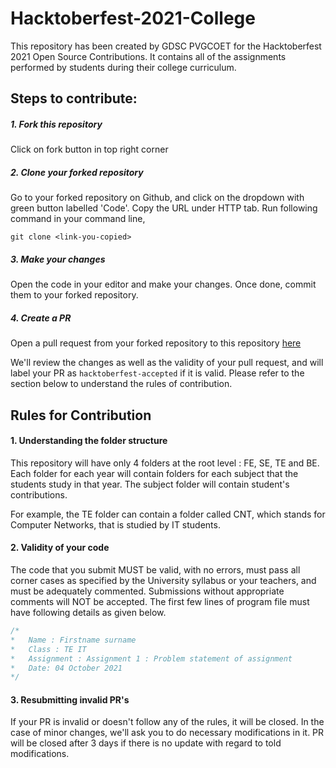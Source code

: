 # Hacktoberfest-2021-College

This repository has been created by GDSC PVGCOET for the Hacktoberfest 2021 Open Source Contributions. It contains all of the assignments performed by students during their college curriculum. 

## Steps to contribute: 

##### 1. Fork this repository 
Click on fork button in top right corner
##### 2. Clone your forked repository
Go to your forked repository on Github, and click on the dropdown with green button labelled 'Code'. Copy the URL under HTTP tab. Run following command in your command line, 
```
git clone <link-you-copied>
```
##### 3. Make your changes
Open the code in your editor and make your changes. Once done, commit them to your forked repository. 
##### 4. Create a PR  
Open a pull request from your forked repository to this repository [here](https://github.com/dscpvgcoet/Hacktoberfest-2021-College/pulls)

We'll review the changes as well as the validity of your pull request, and will label your PR as `hacktoberfest-accepted` if it is valid. Please refer to the section below to understand the rules of contribution.

## Rules for Contribution

#### 1. Understanding the folder structure

This repository will have only 4 folders at the root level : FE, SE, TE and BE. Each folder for each year will contain folders for each subject that the students study in that year. The subject folder will contain student's contributions. 

For example, the TE folder can contain a folder called CNT, which stands for Computer Networks, that is studied by IT students. 

#### 2.  Validity of your code

The code that you submit MUST be valid, with no errors, must pass all corner cases as specified by the University syllabus or your teachers, and must be adequately commented. Submissions without appropriate comments will NOT be accepted. The first few lines of program file must have following details as given below.
```c
/*  
*   Name : Firstname surname
*   Class : TE IT
*   Assignment : Assignment 1 : Problem statement of assignment
*   Date: 04 October 2021
*/
```

#### 3. Resubmitting invalid PR's

If your PR is invalid or doesn't follow any of the rules, it will be closed. In the case of minor changes, we'll ask you to do necessary modifications in it. PR will be closed after 3 days if there is no update with regard to told modifications. 
